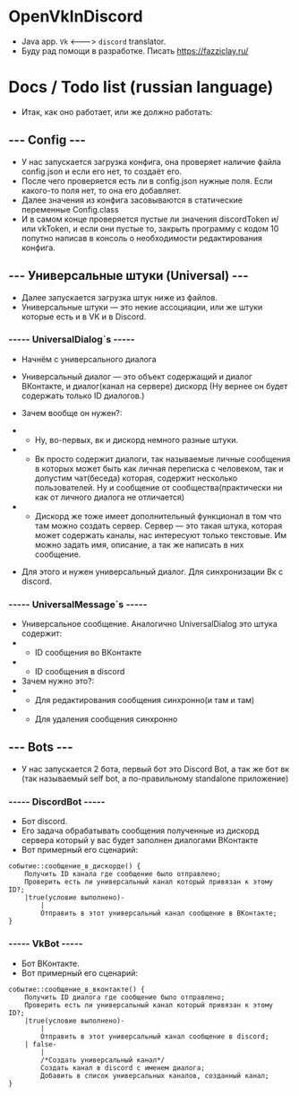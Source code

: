# OpenVkInDiscord
* Java app. `Vk` <---> `discord` translator.
* Буду рад помощи в разработке. Писать https://fazziclay.ru/

# Docs / Todo list (russian language)
* Итак, как оно работает, или же должно работать:
## --- Config ---
* У нас запускается загрузка конфига, она проверяет наличие файла config.json и если его нет, то создаёт его.
* После чего проверяется есть ли в config.json нужные поля. Если какого-то поля нет, то она его добавляет.
* Далее значения из конфига засовываются в статические переменные Config.class 
* И в самом конце проверяется пустые ли значения discordToken и/или vkToken, и если они
  пустые то, закрыть программу с кодом 10 попутно написав в консоль о необходимости редактирования конфига.

## --- Универсальные штуки (Universal) ---
* Далее запускается загрузка штук ниже из файлов.
* Универсальные штуки — это некие ассоциации, или же штуки которые есть и в VK и в Discord.

### ----- UniversalDialog`s -----
* Начнём с универсального диалога
* Универсальный диалог — это объект содержащий и диалог ВКонтакте, и диалог(канал на сервере) дискорд (Ну вернее он будет содержать только ID диалогов.)
* Зачем вообще он нужен?:
* * Ну, во-первых, вк и дискорд немного разные штуки.
* * Вк просто содержит диалоги, так называемые личные сообщения
    в которых может быть как личная переписка с человеком, так и допустим чат(беседа) которая, содержит
    несколько пользователей. Ну и сообщение от сообщества(практически ни как от личного диалога не отличается)

* * Дискорд же тоже имеет дополнительный функционал в том что там можно создать сервер. 
    Сервер — это такая штука, которая может содержать каналы, нас интересуют только текстовые. Им можно задать имя, описание,
    а так же написать в них сообщение.
* Для этого и нужен универсальный диалог. Для синхронизации Вк с discord. 

### ----- UniversalMessage`s -----
* Универсальное сообщение. Аналогично UniversalDialog это штука содержит:
* * ID сообщения во ВКонтакте
* * ID сообщения в discord
* Зачем нужно это?:
* * Для редактирования сообщения синхронно(и там и там)
* * Для удаления сообщения синхронно
    
## --- Bots ---
* У нас запускается 2 бота, первый бот это Discord Bot, а так же бот вк (так называемый self bot, а по-правильному standalone приложение)

### ----- DiscordBot -----
* Бот discord.
* Его задача обрабатывать сообщения полученные из дискорд сервера который у вас будет заполнен диалогами ВКонтакте
* Вот примерный его сценарий:
```text
событие::сообщение_в_дискорде() {
    Получить ID канала где сообщение было отправлено;
    Проверить есть ли универсальный канал который привязан к этому ID?;
    |true(условие выполнено)-
        |
        Отправить в этот универсальный канал сообщение в ВКонтакте;
}
```

### ----- VkBot -----
* Бот ВКонтакте.
* Вот примерный его сценарий:
```text
событие::сообщение_в_вконтакте() {
    Получить ID диалога где сообщение было отправлено;
    Проверить есть ли универсальный канал который привязан к этому ID?;
    |true(условие выполнено)-
        |
        Отправить в этот универсальный канал сообщение в discord;
    | false-
        |
        /*Создать универсальный канал*/
        Создать канал в discord с именем диалога; 
        Добавить в список универсальных каналов, созданный канал;
}
```